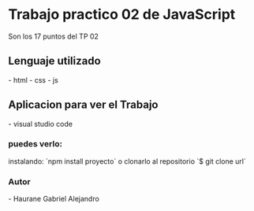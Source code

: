 <h1>Trabajo practico 02 de JavaScript</h1>
Son los 17 puntos del TP 02
<h2>Lenguaje utilizado</h2>
 - html
 - css
 - js
<h2>Aplicacion para ver el Trabajo</h2>
- visual studio code
<h3>puedes verlo:</h3>
instalando:
`npm install proyecto`
o clonarlo al repositorio
`$ git clone url`
<h3>Autor</h3>
 - Haurane Gabriel Alejandro
